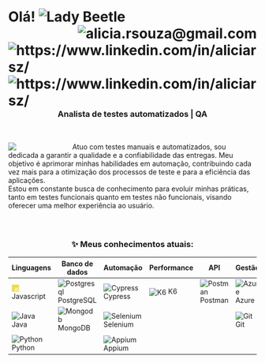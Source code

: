 <h1>
    Olá!
    <img src="https://raw.githubusercontent.com/Tarikul-Islam-Anik/Animated-Fluent-Emojis/master/Emojis/Animals/Lady%20Beetle.png" alt="Lady Beetle" width="25" height="25" />
     <a href="mailto: alicia.rsouza@gmail.com" target="_blank">
        <img align="right" src="https://img.shields.io/badge/Gmail-D14836?style=for-the-badge&logo=gmail&logoColor=white" alt="alicia.rsouza@gmail.com">
    </a> 
    <a target="_blank" href="https://www.figma.com/@allysr" target="_blank">
        <img align="right" src="https://img.shields.io/badge/Figma-EE82EE?style=for-the-badge&logo=figma&logoColor=white" alt="https://www.linkedin.com/in/aliciarsz/">
    </a>
    <a target="_blank" href="https://www.linkedin.com/in/aliciarsz/">
        <img align="right" src="https://img.shields.io/badge/LinkedIn-0077B5?style=for-the-badge&logo=linkedin&logoColor=white" alt="https://www.linkedin.com/in/aliciarsz/">
    </a>	
</h1> 
    <div align="center">
	<h3>Analista de testes automatizados  | QA </h3>
      </a>  
    </div>
    <br>
    <div >
    	    <img align="left" src="https://i.imgur.com/6fgXRYZ.png" width="130px"> 
	    <p>
		 Atuo com testes manuais e automatizados, sou dedicada a garantir a qualidade e a confiabilidade das entregas. Meu objetivo é aprimorar minhas habilidades em automação, contribuindo cada vez mais para a otimização dos processos de teste e para a eficiência das aplicações. <br> Estou em constante busca de conhecimento para evoluir minhas práticas, tanto em testes funcionais quanto em testes não funcionais, visando oferecer uma melhor experiência ao usuário.
	    </p>
    </div>
    
<br>

##

<div align="center">
    <h3> ✨ Meus conhecimentos atuais:</h3>    
    <table>
        <thead>
            <tr>
                <th>Linguagens</th>
                <th>Banco de dados</th>
                <th>Automação</th>
                <th>Performance</th>
                <th>API</th>
                <th>Gestão</th>
                <th>Design</th>
            </tr>
        </thead>
        <tbody>
            <tr>
                <td><img align="center" alt="Js" height="15" width="15" src="https://raw.githubusercontent.com/devicons/devicon/master/icons/javascript/javascript-plain.svg"> Javascript</td>
                <td><img align="center" alt="Postgresql" height="15" width="15" src="https://upload.wikimedia.org/wikipedia/commons/thumb/2/29/Postgresql_elephant.svg/1200px-Postgresql_elephant.svg.png"/> PostgreSQL</td>
                <td><img align="center" alt="Cypress" height="15" width="15" src="https://cdn.jsdelivr.net/gh/devicons/devicon@latest/icons/cypressio/cypressio-original.svg" /> Cypress    </td>
                <td><img align="center" alt="K6" height="15" width="15" src="https://cdn.jsdelivr.net/gh/devicons/devicon@latest/icons/k6/k6-original.svg" /> K6</td>
                <td><img align="center" alt="Postman" height="15" width="15" src="https://cdn.jsdelivr.net/gh/devicons/devicon@latest/icons/postman/postman-plain.svg" /> Postman</td>
                <td><img align="center" alt="Azure" height="15" width="15" src="https://cdn.jsdelivr.net/gh/devicons/devicon/icons/azure/azure-original.svg" /> Azure</td>
                <td><img align="center" alt="figma" height="15" width="15"  src="https://upload.wikimedia.org/wikipedia/commons/3/33/Figma-logo.svg"/> Figma                </td>
            </tr>
            <tr>
                <td><img align="center" alt="Java" height="15" width="15" src="https://cdn-icons-png.flaticon.com/512/226/226777.png"> Java</td>
                <td><img align="center" alt="Mongodb" height="15"  src="https://devkico.itexto.com.br/wp-content/uploads/2013/10/mongodb-leaf.png"/> MongoDB</td>
                <td><img align="center" alt="Selenium" height="15" width="15" src="https://cdn.jsdelivr.net/gh/devicons/devicon/icons/selenium/selenium-original.svg" /> Selenium</td>
                <td></td>
                <td></td>
                <td><img align="center" alt="Git" height="15" width="15" src="https://cdn.jsdelivr.net/gh/devicons/devicon/icons/git/git-original.svg" /> Git</td>
		 <td></td>
            </tr>
            <tr>
                <td><img align=" center" alt="Python" height="15" width="15"  src="https://upload.wikimedia.org/wikipedia/commons/thumb/c/c3/Python-logo-notext.svg/1200px-Python-logo-notext.svg.png"/> Python</td>
                <td></td>
                <td><img align="center" alt="Appium" height="15" width="15" src="https://cdn.worldvectorlogo.com/logos/appium.svg"/> Appium</td>
                <td></td>
                <td></td>
                <td></td>
		<td></td>
            </tr>
        </tbody>
    </table>
    
</div>


     
     
     
  
